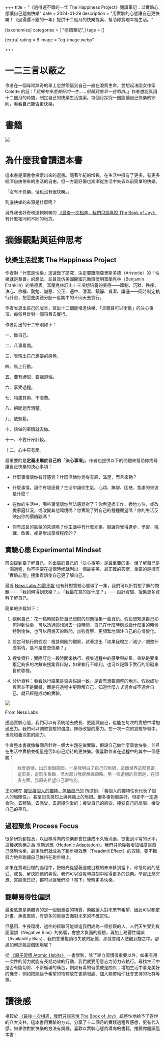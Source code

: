 +++
title = "《過得還不錯的一年 The Happiness Project》閱讀筆記：以實驗心態讓自己趨向快樂"
date = 2024-01-29
description = "用實驗的心態讓自己更快樂！《過得還不錯的一年》提供十二個月的快樂提案，幫助你實現幸福生活。"

[taxonomies]
categories = [ "閱讀筆記",]
tags = []

[extra]
rating = 8
image = "og-image.webp"

+++

一二三言以蔽之
=======

作者在一個尋常無奇的早上忽然領悟到自己一直在浪費生命，並想起法國女作家 Colette 的話：「*我擁有多麼美好的一生......但願我能早一些明白。*」作者想認真用十二個月的時間，制定自己的快樂生活提案，每個月探究一個能讓自己快樂的守則，看看自己能否更快樂。

書籍
==

[![](the-happiness-project.webp)](https://www.goodreads.com/book/show/6398634-the-happiness-project)

為什麼我會讀這本書
=========

這本書是讀書會投票出來的選書。隨著年紀的增長，在生活中擁有了更多，有更多經濟自由帶來的生活的自由，但一方面好像也漸漸從生活中失去以前簡單的快樂。

「沒有不快樂，但也沒有很快樂。」

到底快樂的來源是什麼嗎？

另外我也好奇和達賴喇嘛的 [《最後一次相遇，我們只談喜悅 The Book of Joy》](@/reading-notes/the-book-of-joy/index.md) 有什麼相同和不同的地方。

摘錄觀點與延伸思考
====

快樂生活提案 The Happiness Project
----------------------------

作者對「什麼是快樂」迅速做了研究，決定要跟隨亞里斯多德（Aristotle）的「快樂就是至善」的想法，並且效仿美國開國元勳班傑明富蘭克林（Benjamin Franklin）的美德表。富蘭克林訂出十三項想培養的美德——節制、沉默、秩序、決心、儉樸、勤勉、誠懇、公正、適中、清潔、鎮靜、貞潔、謙遜——同時制定執行計畫，把這些美德分配一星期中的不同天去實行。

作者省思出自己的版本，寫出十二個能增進快樂、「具體且可以衡量」的決心事項，每個月針對一個項目去實行。

作者訂出的十二守則如下：

一、做自己。

二、凡事看開。

三、表現出自己想要的感覺。

四、馬上行動。

五、要有禮貌，要講道理。

六、享受過程。

七、物盡其用、不浪費。

八、把問題弄清楚。

九、放輕鬆。

十、該做的事情就去做。

十一、不要斤斤計較。

十二、心中只有愛。

最重要的是**定義出屬於自己的「決心事項」**，作者也提供以下的問題來幫助你找尋讓自己快樂的決心事項：

-   什麼事情讓你有好感覺？什麼活動你覺得有趣、滿足，而且來勁？

-   什麼事情，讓你有壞感覺？生活中讓你生氣、心煩、無聊、困惑、焦慮的來源是什麼？

-   在你的生活中，哪些事情讓你無法感覺對了？你希望換工作、換地方住，或改變家庭狀況，或改變其他環境嗎？你實現了對自己的種種期望嗎？你的生活反映出你的價值觀嗎？

-   你有成長的氣氛的來源嗎？你生活中有什麼元素，能讓你覺得進步、學習、挑戰、改善，或是增加掌控程度的？

實驗心態 Experimental Mindset
-------------------------

前面提到要了解自己、列出屬於自己的「決心事項」是最重要的事，但了解自己是一個過程，你不需要在這個時候就列出一個最完美、最正確的答案，重要的是擁有「實驗心態」搜集資訊使自己更了解自己。

最近 [Ness Labs 的電子報](https://nesslabs.com/newsletter) 也有針對實驗心態做了一集，我們可以針對想了解的問題——「我如何得到快樂？」、「我最在意的是什麼？」——設計實驗、搜集更多資料了解自己。

簡單的步驟如下：

1.  觀察自己：花一點時間對於自己想問的問題搜集一些資訊。假設想知道自己如何得到快樂，可以透過回想過去一段時間，自己在什麼時刻或做什麼事的時候特別愉快，也可以用幾天的時間，加強覺察、更頻繁地關注自己的心情變化。

2.  設定可執行的假說：根據剛剛的觀察，試著提出「如果我增加／減少／調整什麼事情，是不是會更快樂？」

3.  搜集資料：實際訂定一段時間來執行、搜集過程中的感受與結果，重點是要重複足夠多的次數來搜集資料點，如果執行不順利，也可以記錄下實行的阻礙來自於哪裡。

4.  分析資料：看看執行結果是否與假說一致，是否有想要調整的地方。假說成功與否並不是關鍵，而是在過程中更暸解自己，知道什麼方式適合或不適合自己，就已經是成功的實驗。

![](experiment-circle.webp)
<p class="image-caption">From Ness Labs</p>

透過實驗心態，我們可以有系統地去成長、更認識自己，也能在每次的實驗中增加適應力。我們可以調整實驗的強度，降低改變的壓力。在一次一次的實驗學習中，也能培養決策的能力。

作者整本書就像每個月針對一個大主題在做實驗，假設自己做什麼事會快樂，並且在生活中實驗並衡量是否如自己期待的更快樂。很喜歡作者在過程中的其中一個感觸：

> 我會遺憾，出於兩個原因。一是我明白了自己的局限，這個世界這麼豐富，這麼美，這麼多樂趣，但大部分我卻無緣領略。另一個遺憾的原因是，在很多方面，我原先希望自己很特別。

正如我在 [接受每個人的獨特，包括自己的](@/blog/accept-peoples-uniqueness/index.md) 所提到，「每個人的獨特性也代表了個人的局限性」，甚至包含感知上與興趣上的局限。很多事物很美好，但卻不一定適合你。去體驗、去感受、去選擇你愛的；接受自己的感受、接受自己的局限、接受自己的平凡。

過程聚焦 Process Focus
------------------

很多研究都提及，以目標導向的快樂都會在達成不久後消退，恢復到平常的水平，這種狀態稱之為 [享樂適應（Hedonic Adaptation）](https://en.wikipedia.org/wiki/Hedonic_treadmill)。我們只能靠著增加強度讓自己感到快樂，最後我們就成為了跑步機效應（Treadmill Effect）的奴隸，要不斷努力地奔跑讓自己維持在跑步機上。

如果在實現目標的過程中，把眼光從望著達成目標的未來移到當下，珍惜每刻的感受、成長、解決問題的喜悅，我們可以從每時每刻中獲得更多的快樂。學習正念冥想、寫感激日記，都可以讓我們從「當下」覺察更多快樂。

翻轉易得性偏誤
-------

最後感想是樂觀真的是一個很重要的特質，樂觀讓人對未來有希望，因此可以制定計畫、承擔風險，有更多的能量去面對未來的不確定性。

但基因、生長環境、過往的經驗可能塑造我們成為一個悲觀的人。人們天生受到負面偏誤（Negative Bias）的影響，會放大負面的經驗，再加上易得性偏誤（Availability Bias），我們會重複讀取失敗的記憶，那就會陷入悲觀迴旋之中。那該如何逃脫這個困境呢？

從 [《原子習慣 Atomic Habits》](@/reading-notes/atomic-habits/index.md) 一書學到，除了建立習慣很重要以外，如果有用一次性的努力就能有長期功效的行動，我們就要用意志力努力去執行。尋找生活中是否有能切除、不斷循環的痛苦，例如有毒的習慣或是關係；增加生活中看見美好的機會，例如把能給予希望的物體放在更顯眼處、加入能帶給你社會支持的社群等等。

讀後感
===

相較於 [《最後一次相遇，我們只談喜悅 The Book of Joy》](@/reading-notes/the-book-of-joy/index.md) 統整性地給予了喜悅的八大支柱，這本書用實驗的方式，分享了十二個月的實踐過程與感想，更有代入感。如果你對於快樂的方法有興趣，喜歡以實驗心態為導向的書籍，推薦你閱讀這本書！
